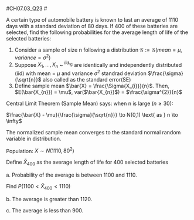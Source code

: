 #CH07.03_Q23 #

A certain type of automobile battery is known to last an average of 1110 days with a standard deviation of 80 days.
If 400 of these batteries are selected, find the following probabilities for the average length of life of the selected batteries:

1. Consider a sample of size n following a distribution
$\mathcal{G} := \mathcal{G} (mean = \mu, variance = \sigma^{2})$
2. Suppose $X_{1},...,X_{n}$ ~ $^{iid} \mathcal{G}$ are identically and independently distributed (iid) with mean = $\mu$ and variance $\sigma^2$ standrad deviation $\frac{\sigma}{\sqrt{n}}$ also called as the standard error(SE)
3. Define sample mean $\bar{X} = \frac{\Sigma{X_{i}}}{n}$. Then, $E(\bar{X_{n}}) = \mu$, var($\bar{X_{n}}$) = $\frac{\sigma^{2}}{n}$


Central Limit Theorem (Sample Mean) says: when n is large ($n \geq 30$):

$\frac{\bar{X} - \mu}{\frac{\sigma}{\sqrt{n}}} \to N(0,1) \text{ as } n \to \infty$

The normalized sample mean converges to the standard normal random variable in distribution.

Population: $X \sim N(1110, 80^{2})$

Define $\bar{X}_{400}$ as the average length of life for 400 selected batteries

a. Probability of the average is between 1100 and 1110.

Find $P(1100 < \bar{X}_{400} < 1110)$




b. The average is greater than 1120.

c. The average is less than 900.


